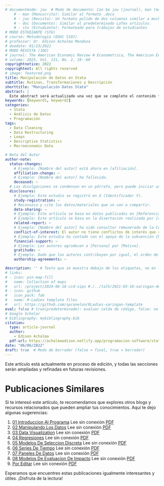 ```yaml
---
# documentmode: jou  # Modo de documento: Can be jou (journal), man (manuscript), stu (student), or doc (document)
    # - man (Manuscrito): Similar al formato .docx
    # - jou (Revista): Un formato pulido de dos columnas similar a muchas revistas APA.
    # - doc (Documento): Similar al predeterminado LaTex artículos.
    # - stu (Estudiante): Formateado para trabajos de estudiantes
# MODO ESTUDIANTE (STU)
# course: Metodología (EDUC 5101)
# professor: Dr. Edison Achalma Mendoza
# duedate: 01/23/2022
# MODO REVISTA (JOU)
# journal: The American Economic Review # Econometrica, The American Economic Review, Revista de Economía, Revista de la CEPAL
# volume: 2025, Vol. 131, No. 2, 10--60
copyrightnotice: 2022
copyrightext: All rights reserved
# image: featured.png
title: Manipulación de Datos en Stata
subtitle: Rutinas, Transformaciones y Descripción
shorttitle: "Manipulación Datos Stata"
abstract: |
  Este abstract será actualizado una vez que se complete el contenido final del artículo.
keywords: [keyword1, keyword2]
categories:
  - Stata
  - Análisis de Datos  
  - Programación  
tags:
  - Data Cleaning  
  - Data Restructuring  
  - Loops  
  - Descriptive Statistics  
  - Macroeconomic Data

# Nota del Autor
author-note:
  status-changes: 
    # Ejemplo: [Nombre del autor] está ahora en [afiliación].
    affiliation-change: ~
    # Ejemplo: [Nombre del autor] ha fallecido.
    deceased: ~
  # Las divulgaciones se condensan en un párrafo, pero puede iniciar un campo con dos saltos de línea para separarlas: \n\nNew 
  disclosures:
    # Ejemplo: Este estudio se registró en X (Identificador Y).
    study-registration: ~
    # Reconozca y cite los datos/materiales que se van a compartir.
    data-sharing: ~
    # Ejemplo: Este artículo se basa en datos publicados en [Referencia].
    # Ejemplo: Este artículo se basa en la disertación realizada por [cita].
    related-report: ~
    # Ejemplo: [Nombre del autor] ha sido consultor remunerado de la Corporación X, que ha financiado este estudio.
    conflict-of-interest: El autor no tiene conflictos de interés que revelar.
    # Ejemplo: Este estudio ha contado con el apoyo de la subvención [Número de subvención] de [Fuente de financiación].
    financial-support: ~
    # Ejemplo: Los autores agradecen a [Persona] por [Motivo].
    gratitude: ~
    # Ejemplo. Dado que los autores contribuyen por igual, el orden de autoría se determinó mediante el lanzamiento de una moneda al aire.
    authorship-agreements: ~

description: '' # Texto que se muestra debajo de las etiquetas, no en la página del listado
# links:
# - icon: pin-map-fill
#   name: Collection of maps
#   url: /project/2024-06-16-ccd-sips #./../talk/2021-03-16-xaringan-deploy-demo/
# - icon: github
#   icon_pack: fab
#   name: R-Ladies template files
#   url: https://github.com/spcanelon/RLadies-xaringan-template
eval: false # true(predeterminado): evaluar celda de código, false: no evaluar la celda de código
# Google Scholar
# bibliography: mybibliography.bib
citation:
  type: article-journal
  author:
    - Edison Achalma
  pdf-url: https://achalmaedison.netlify.app/programacion-software/stata/2022-06-06-02-manipulando-los-datos/index.pdf
date: "06/06/2022"
draft: true  # Modo de borrador (false = final, true = borrador)
---
```










Este artículo está actualmente en proceso de edición, y todas las secciones serán ampliadas y refinadas en futuras revisiones.


# Publicaciones Similares

Si te interesó este artículo, te recomendamos que explores otros blogs y recursos relacionados que pueden ampliar tus conocimientos. Aquí te dejo algunas sugerencias:


1. [01 Introduccion Al Programa](https://achalmaedison.netlify.app/programacion-software/stata/2022-05-30-01-introduccion-al-programa) Lee sin conexión [PDF](https://achalmaedison.netlify.app/programacion-software/stata/2022-05-30-01-introduccion-al-programa/index.pdf)
2. [02 Manipulando Los Datos](https://achalmaedison.netlify.app/programacion-software/stata/2022-06-06-02-manipulando-los-datos) Lee sin conexión [PDF](https://achalmaedison.netlify.app/programacion-software/stata/2022-06-06-02-manipulando-los-datos/index.pdf)
3. [03 Data Visualization](https://achalmaedison.netlify.app/programacion-software/stata/2022-06-13-03-data-visualization) Lee sin conexión [PDF](https://achalmaedison.netlify.app/programacion-software/stata/2022-06-13-03-data-visualization/index.pdf)
4. [04 Regresiones](https://achalmaedison.netlify.app/programacion-software/stata/2022-06-20-04-regresiones) Lee sin conexión [PDF](https://achalmaedison.netlify.app/programacion-software/stata/2022-06-20-04-regresiones/index.pdf)
5. [05 Modelos De Seleccion Discreta](https://achalmaedison.netlify.app/programacion-software/stata/2022-06-27-05-modelos-de-seleccion-discreta) Lee sin conexión [PDF](https://achalmaedison.netlify.app/programacion-software/stata/2022-06-27-05-modelos-de-seleccion-discreta/index.pdf)
6. [06 Series De Tiempo](https://achalmaedison.netlify.app/programacion-software/stata/2022-07-04-06-series-de-tiempo) Lee sin conexión [PDF](https://achalmaedison.netlify.app/programacion-software/stata/2022-07-04-06-series-de-tiempo/index.pdf)
7. [07 Paneles De Datos](https://achalmaedison.netlify.app/programacion-software/stata/2022-07-11-07-paneles-de-datos) Lee sin conexión [PDF](https://achalmaedison.netlify.app/programacion-software/stata/2022-07-11-07-paneles-de-datos/index.pdf)
8. [08 Modelos De Evaluacion De Impacto](https://achalmaedison.netlify.app/programacion-software/stata/2022-07-18-08-modelos-de-evaluacion-de-impacto) Lee sin conexión [PDF](https://achalmaedison.netlify.app/programacion-software/stata/2022-07-18-08-modelos-de-evaluacion-de-impacto/index.pdf)
9. [Por Editar](https://achalmaedison.netlify.app/programacion-software/stata/2024-03-31-por-editar) Lee sin conexión [PDF](https://achalmaedison.netlify.app/programacion-software/stata/2024-03-31-por-editar/index.pdf)


Esperamos que encuentres estas publicaciones igualmente interesantes y útiles. ¡Disfruta de la lectura!


